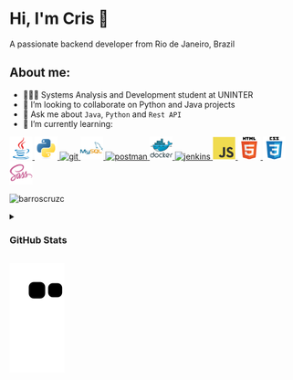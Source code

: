 # Hi, I'm Cris 👋
A passionate backend developer from Rio de Janeiro, Brazil
## About me:
- 👩🏾‍💻 Systems Analysis and Development student at UNINTER
- 👯 I’m looking to collaborate on Python and Java projects
- 💬 Ask me about `Java`, `Python` and `Rest API`
- 🌱 I’m currently learning:
 
<p align="left"> <a href="https://www.java.com" target="_blank" rel="noreferrer"> <img src="https://raw.githubusercontent.com/devicons/devicon/master/icons/java/java-original.svg" alt="java" width="40" height="40"/> </a> <a href="https://www.python.org" target="_blank" rel="noreferrer"> <img src="https://raw.githubusercontent.com/devicons/devicon/master/icons/python/python-original.svg" alt="python" width="40" height="40"/> </a> <a href="https://git-scm.com/" target="_blank" rel="noreferrer"> <img src="https://www.vectorlogo.zone/logos/git-scm/git-scm-icon.svg" alt="git" width="40" height="40"/> </a> <a href="https://www.mysql.com/" target="_blank" rel="noreferrer"> <img src="https://raw.githubusercontent.com/devicons/devicon/master/icons/mysql/mysql-original-wordmark.svg" alt="mysql" width="40" height="40"/> </a> <a href="https://postman.com" target="_blank" rel="noreferrer"> <img src="https://www.vectorlogo.zone/logos/getpostman/getpostman-icon.svg" alt="postman" width="40" height="40"/> </a> <a href="https://www.docker.com/" target="_blank" rel="noreferrer"> <img src="https://raw.githubusercontent.com/devicons/devicon/master/icons/docker/docker-original-wordmark.svg" alt="docker" width="40" height="40"/> </a> <a href="https://www.jenkins.io" target="_blank" rel="noreferrer"> <img src="https://www.vectorlogo.zone/logos/jenkins/jenkins-icon.svg" alt="jenkins" width="40" height="40"/> </a> <a href="https://developer.mozilla.org/en-US/docs/Web/JavaScript" target="_blank" rel="noreferrer"> <img src="https://raw.githubusercontent.com/devicons/devicon/master/icons/javascript/javascript-original.svg" alt="javascript" width="40" height="40"/> </a> <a href="https://www.w3.org/html/" target="_blank" rel="noreferrer"> <img src="https://raw.githubusercontent.com/devicons/devicon/master/icons/html5/html5-original-wordmark.svg" alt="html5" width="40" height="40"/> </a> <a href="https://www.w3schools.com/css/" target="_blank" rel="noreferrer"> <img src="https://raw.githubusercontent.com/devicons/devicon/master/icons/css3/css3-original-wordmark.svg" alt="css3" width="40" height="40"/> </a> <a href="https://sass-lang.com" target="_blank" rel="noreferrer"> <img src="https://raw.githubusercontent.com/devicons/devicon/master/icons/sass/sass-original.svg" alt="sass" width="40" height="40"/> </a> </p>

<p align="left"> <img src="https://komarev.com/ghpvc/?username=barroscruzc&label=Profile%20views&color=0e75b6&style=flat" alt="barroscruzc" /> </p>

<details>
 <summary><h3>GitHub Stats</h3></summary>
<img align="left" src="https://github-readme-stats-barroscruzc.vercel.app/api?username=barroscruzc&show_icons=true&text_color=FFFFFF&title_color=FFFFFF&bg_color=35deg,4158D0,C850C0,FFCC70&icon_color=FFCC70&hide_border=true" width="500"/>
 
<img align="left" src="https://github-readme-stats-barroscruzc.vercel.app/api/top-langs/?username=barroscruzc&layout=compact&text_color=FFFFFF&title_color=FFFFFF&bg_color=35deg,4158D0,C850C0,FFCC70&icon_color=FFCC70&hide_border=true&hide=jupyter%20notebook&card_width=500" />
 
<img align="left" src="https://streak-stats.demolab.com/?user=barroscruzc&theme=ambient-gradient&hide_border=true&card_width=500"/>

 
</details>


![Snake animation](https://github.com/barroscruzc/barroscruzc/blob/output/github-contribution-grid-snake.svg)
 
